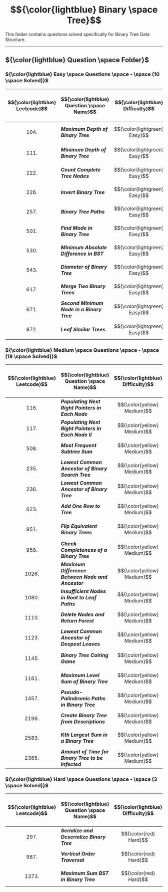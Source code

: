 # $${\color{lightblue} Binary \space Tree}$$

This folder contains questions solved specifically for Binary Tree Data Structure.

-----

## ${\color{lightblue} Question \space Folder}$

### ${\color{lightblue} Easy \space Questions \space - \space (10 \space Solved)}$

| $${\color{lightblue} Leetcode}$$ | $${\color{lightblue} Question \space Name}$$ | $${\color{lightblue} Difficulty}$$ | $${\color{lightblue} Links}$$ | $${\color{lightblue} Hints}$$ | $${\color{lightblue} Binary \space Tree \space Concepts}$$ | $${\color{lightblue} Companies}$$ |
|-|-|-|-|-|-|-|
| $${104.}$$ | ***Maximum Depth of Binary Tree*** | $${\color{lightgreen} Easy}$$ | [Problem104](https://leetcode.com/problems/maximum-depth-of-binary-tree/description/) | [Hints](https://leetcode.com/problems/maximum-depth-of-binary-tree/solutions/4482061/maximum-depth-of-binary-tree-simplified/) | ***DFS, Two Way Recursion, Math Tree*** | ***Yandex, Spotify*** |
| $${111.}$$ | ***Minimum Depth of Binary Tree*** | $${\color{lightgreen} Easy}$$ | [Problem111](https://leetcode.com/problems/minimum-depth-of-binary-tree/description/) | [Hints](https://leetcode.com/problems/minimum-depth-of-binary-tree/solutions/4474966/finding-the-minimum-path-simplified/) | ***DFS, Two Way Recursion, Math Tree*** | ***Unknown*** |
| $${222.}$$ | ***Count Complete Tree Nodes*** | $${\color{lightgreen} Easy}$$ | [Problem222](https://leetcode.com/problems/count-complete-tree-nodes/description/?source=submission-ac) | [Hints](https://leetcode.com/problems/count-complete-tree-nodes/solutions/?source=submission-ac) | ***DFS, Two Way Recursion*** | ***Amazon, Bloomberg*** |
| $${226.}$$ | ***Invert Binary Tree*** | $${\color{lightgreen} Easy}$$ | [Problem226](https://leetcode.com/problems/invert-binary-tree/description/) | [Hints](https://leetcode.com/problems/invert-binary-tree/solutions/4476822/invert-binary-tree-simplified/) | ***DFS*** | ***Unknown*** |
| $${257.}$$ | ***Binary Tree Paths*** | $${\color{lightgreen} Easy}$$ | [Problem257](https://leetcode.com/problems/binary-tree-paths/description/) | [Hints](https://leetcode.com/problems/binary-tree-paths/solutions/4474543/binary-tree-paths-java/) | ***DFS, Stack*** | ***Apple, Facebook, Google*** |
| $${501.}$$ | ***Find Mode in Binary Tree*** | $${\color{lightgreen} Easy}$$ | [Problem501](https://leetcode.com/problems/find-mode-in-binary-search-tree/description/) | [Hints](https://leetcode.com/problems/find-mode-in-binary-search-tree/solutions/4479227/find-mode-in-binary-tree-simplified/) | ***DFS, Map*** | ***Google*** |
| $${530.}$$ | ***Minimum Absolute Difference in BST*** | $${\color{lightgreen} Easy}$$ | [Problem530](https://leetcode.com/problems/minimum-absolute-difference-in-bst/description/) | [Hints](https://leetcode.com/problems/minimum-absolute-difference-in-bst/solutions/4477969/minimum-absolute-difference-in-bst-simplified/) | ***DFS*** | ***Google*** |
| $${543.}$$ | ***Diameter of Binary Tree*** | $${\color{lightgreen} Easy}$$ | [Problem543](https://leetcode.com/problems/diameter-of-binary-tree/description/) | [Hints](https://leetcode.com/problems/diameter-of-binary-tree/solutions/4483247/diameter-of-binary-tree-simplified/) | ***DFS, Math Tree*** | ***Facebook, Google, Microsoft*** |
| $${617.}$$ | ***Merge Two Binary Trees*** | $${\color{lightgreen} Easy}$$ | [Problem617](https://leetcode.com/problems/merge-two-binary-trees/description/) | [Hints](https://leetcode.com/problems/merge-two-binary-trees/solutions/4479145/merge-two-binary-trees-simplified/) | ***DFS*** | ***Amazon*** |
| $${671.}$$ | ***Second Minimum Node in a Binary Tree*** | $${\color{lightgreen} Easy}$$ | [Problem671](https://leetcode.com/problems/second-minimum-node-in-a-binary-tree/description/) | [Hints](https://leetcode.com/problems/second-minimum-node-in-a-binary-tree/solutions/4482373/second-minimum-node-in-binary-tree-simplified/) | ***DFS, Math Tree*** |  ***Linkedin, Uber*** |
| $${872.}$$ | ***Leaf Similar Trees*** | $${\color{lightgreen} Easy}$$ | [Problem872](https://leetcode.com/problems/leaf-similar-trees/description/) | [Hints](https://leetcode.com/problems/leaf-similar-trees/solutions/4507835/leaf-similar-trees-simplified-java/) | ***DFS*** | ***Yahoo*** |


### ${\color{lightblue} Medium \space Questions \space - \space (18 \space Solved)}$

| $${\color{lightblue} Leetcode}$$ | $${\color{lightblue} Question \space Name}$$ | $${\color{lightblue} Difficulty}$$ | $${\color{lightblue} Links}$$ | $${\color{lightblue} Hints}$$ | $${\color{lightblue} Binary \space Tree \space Concepts}$$ | $${\color{lightblue} Companies}$$ |
|-|-|-|-|-|-|-|
| $${116.}$$ | ***Populating Next Right Pointers in Each Node*** | $${\color{yellow} Medium}$$ | [Problem116](https://leetcode.com/problems/populating-next-right-pointers-in-each-node/description/) | [Hints](https://leetcode.com/problems/populating-next-right-pointers-in-each-node/solutions/4478169/populating-next-right-pointers-in-each-node-simplified/) | ***BFS*** | ***Microsoft*** |
| $${117.}$$ | ***Populating Next Right Pointers in Each Node II*** | $${\color{yellow} Medium}$$ | [Problem117](https://leetcode.com/problems/populating-next-right-pointers-in-each-node-ii/description/) | [Hints](https://leetcode.com/problems/populating-next-right-pointers-in-each-node-ii/solutions/4478197/populating-next-right-pointers-in-each-node-ii-simplified/) | ***BFS*** | ***Microsoft*** |
| $${508.}$$ | ***Most Frequent Subtree Sum*** | $${\color{yellow} Medium}$$ | [Problem508](https://leetcode.com/problems/most-frequent-subtree-sum/description/) | [Hints](https://leetcode.com/problems/most-frequent-subtree-sum/solutions/4477223/most-frequent-subtree-sum-simplified/) | ***DFS, Two Way Recursion, Map*** | ***Amazon*** |
| $${235.}$$ | ***Lowest Common Ancestor of Binary Search Tree*** | $${\color{yellow} Medium}$$ | [Problem235](https://leetcode.com/problems/lowest-common-ancestor-of-a-binary-search-tree/description/) | [Hints](https://leetcode.com/problems/lowest-common-ancestor-of-a-binary-search-tree/solutions/4502822/lowest-common-ancestor-of-a-binary-search-tree-simplified-java/) | ***LCA, DFS*** | ***Amazon, Facebook, Apple*** |
| $${236.}$$ | ***Lowest Common Ancestor of Binary Tree*** | $${\color{yellow} Medium}$$ | [Problem236](https://leetcode.com/problems/lowest-common-ancestor-of-a-binary-tree/description/) | [Hints](https://leetcode.com/problems/lowest-common-ancestor-of-a-binary-tree/solutions/4499726/lowest-common-ancestor-of-a-binary-tree-simplified-java/) | ***LCA, DFS*** | ***Facebook, Amazon, Microsoft*** |
| $${623.}$$ | ***Add One Row to Tree*** | $${\color{yellow} Medium}$$ | [Problem623](https://leetcode.com/problems/add-one-row-to-tree/description/) | [Hints](https://leetcode.com/problems/add-one-row-to-tree/solutions/4478923/add-one-row-to-tree-simplified/) | ***BFS*** | ***Unknown*** |
| $${951.}$$ | ***Flip Equivalent Binary Trees*** | $${\color{yellow} Medium}$$ | [Problem951](https://leetcode.com/problems/flip-equivalent-binary-trees/description/) | [Hints](https://leetcode.com/problems/flip-equivalent-binary-trees/solutions/4492698/flip-equivalent-binary-trees-simplified/) | ***DFS, Boolean Tree, Two Way Recursion*** | ***Google, Facebook, Microsoft, Amazon*** |
| $${958.}$$ | ***Check Completeness of a Binary Tree*** | $${\color{yellow} Medium}$$ | [Problem958](https://leetcode.com/problems/check-completeness-of-a-binary-tree/description/) | [Hints](https://leetcode.com/problems/check-completeness-of-a-binary-tree/solutions/4484463/check-completeness-of-a-binary-tree-simplified/) | ***BFS, DFS, Queue, Two Way Recursion*** | ***Google, Amazon, Apple, Microsoft*** |
| $${1026.}$$ | ***Maximum Difference Between Node and Ancestor*** | $${\color{yellow} Medium}$$ | [Problem1026](https://leetcode.com/problems/maximum-difference-between-node-and-ancestor/description/) | [Hints](https://leetcode.com/problems/maximum-difference-between-node-and-ancestor/solutions/4503443/maximum-difference-between-node-and-ancestor-simplified-java/) | ***DFS, Math Tree*** | ***Amazon, Facebook, Google, Bloomberg*** |
| $${1080.}$$ | ***Insufficient Nodes in Root to Leaf Paths*** | $${\color{yellow} Medium}$$ | [Probem1080](https://leetcode.com/problems/insufficient-nodes-in-root-to-leaf-paths/description/) | [Hints](https://leetcode.com/problems/insufficient-nodes-in-root-to-leaf-paths/solutions/4492985/insufficient-nodes-in-root-to-leaf-paths-simplified/) | ***DFS*** | ***Amazon*** |
| $${1110.}$$ | ***Delete Nodes and Return Forest***| $${\color{yellow} Medium}$$ | [Problem1110](https://leetcode.com/problems/delete-nodes-and-return-forest/description/) | [Hints](https://leetcode.com/problems/delete-nodes-and-return-forest/solutions/4487038/delete-nodes-and-return-forest-simplified/) | ***DFS*** | ***Google, Amazon, Facebook*** |
| $${1123.}$$ | ***Lowest Common Ancestor of Deepest Leaves*** | $${\color{yellow} Medium}$$ | [Problem1123](https://leetcode.com/problems/lowest-common-ancestor-of-deepest-leaves/description/) | [Hints](https://leetcode.com/problems/lowest-common-ancestor-of-deepest-leaves/solutions/4505928/lowest-common-ancestor-of-deepest-leaves-simplified-java/) | ***DFS, BFS, Two Way Recursion, Math Tree, Boolean Tree*** | ***Facebook, Microsoft*** |
| $${1145.}$$ | ***Binary Tree Colring Game*** | $${\color{yellow} Medium}$$ | [Problem1145](https://leetcode.com/problems/binary-tree-coloring-game/description/) | [Hints](https://leetcode.com/problems/binary-tree-coloring-game/solutions/4486484/binary-tree-coloring-game-simplified/) | ***DFS, BFS, Greedy, Two Way Recursion*** | ***Google*** |
| $${1161.}$$ | ***Maximum Level Sum of Binary Tree*** | $${\color{yellow} Medium}$$ | [Problem1161](https://leetcode.com/problems/maximum-level-sum-of-a-binary-tree/description/) | [Hints](https://leetcode.com/problems/maximum-level-sum-of-a-binary-tree/solutions/4487112/maximum-level-sum-of-a-binary-tree-simplified/) | ***BFS*** | ***Google, Amazon, Microsoft*** |
| $${1457.}$$ | ***Pseudo-Palindromic Paths in Binary Tree*** | $${\color{yellow} Medium}$$ | [Problem1457](https://leetcode.com/problems/pseudo-palindromic-paths-in-a-binary-tree/description/) | [Hints](https://leetcode.com/problems/pseudo-palindromic-paths-in-a-binary-tree/solutions/4506390/pseudo-palindromic-paths-in-binary-tree-simplified-java/) | ***DFS, Stack, Map*** | ***Amazon*** |
| $${2196.}$$ | ***Create Binary Tree from Descriptions*** | $${\color{yellow} Medium}$$ | [Problem2196](https://leetcode.com/problems/create-binary-tree-from-descriptions/description/) | [Hints](https://leetcode.com/problems/create-binary-tree-from-descriptions/solutions/4507376/create-binary-tree-from-descriptions-simplified-java/) | ***BFS, Map, Set*** | ***Google, Linkedin*** |
| $${2583.}$$ | ***Kth Largest Sum in a Binary Tree*** | $${\color{yellow} Medium}$$ | [Problem2583](https://leetcode.com/problems/kth-largest-sum-in-a-binary-tree/description/) | [Hints](https://leetcode.com/problems/kth-largest-sum-in-a-binary-tree/solutions/4496999/kth-largest-sum-in-a-binary-tree-simplified/) | ***BFS, Max Heap*** | ***Amazon*** |
| $${2385.}$$ | ***Amount of Time for Binary Tree to be Infected*** | $${\color{yellow} Medium}$$ | [Problem2385](https://leetcode.com/problems/amount-of-time-for-binary-tree-to-be-infected/description/) | [Hints](https://leetcode.com/problems/amount-of-time-for-binary-tree-to-be-infected/solutions/4498520/amount-of-time-for-binary-tree-to-be-infected-simplified/) | ***Graph, BFS, Map*** | ***Amazon*** |



### ${\color{lightblue} Hard \space Questions \space - \space (3 \space Solved)}$

| $${\color{lightblue} Leetcode}$$ | $${\color{lightblue} Question \space Name}$$ | $${\color{lightblue} Difficulty}$$ | $${\color{lightblue} Links}$$ | $${\color{lightblue} Hints}$$ | $${\color{lightblue} Binary \space Tree \space Concepts}$$ | $${\color{lightblue} Companies}$$ |
|-|-|-|-|-|-|-|
| $${297.}$$ | ***Serialize and Deserialize Binary Tree*** | $${\color{red} Hard}$$ | [Problem297](https://leetcode.com/problems/serialize-and-deserialize-binary-tree/description/) | [Hints](https://leetcode.com/problems/serialize-and-deserialize-binary-tree/solutions/4481784/serialize-and-deserialize-binary-tree-simplified/) | ***DFS, Queue, String*** | ***Google, Facebook, Amazon, Linkedin, Microsoft*** |
| $${987.}$$ | ***Vertical Order Traversal*** | $${\color{red} Hard}$$ | [Problem987](https://leetcode.com/problems/vertical-order-traversal-of-a-binary-tree/description/) | [Hints](https://leetcode.com/problems/vertical-order-traversal-of-a-binary-tree/solutions/4487363/vertical-order-traversal-simplified/) | ***DFS, Class, Sorting*** | ***Facebook, Amazon*** |
| $${1373.}$$ | ***Maximum Sum BST in Binary Tree*** | $${\color{red} Hard}$$ |  [Problem1373](https://leetcode.com/problems/maximum-sum-bst-in-binary-tree/description/) | [Hints](https://leetcode.com/problems/maximum-sum-bst-in-binary-tree/solutions/4488211/maximum-sum-bst-in-binary-tree-simplified/) | ***DFS, Class, Binary Search Tree*** | ***Amazon, Apple*** | 










